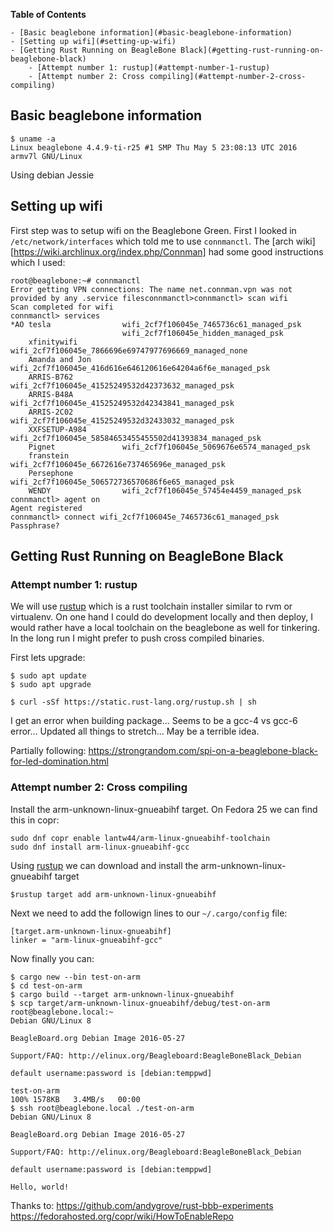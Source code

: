 **Table of Contents**
<!-- TOC depthFrom:1 depthTo:6 withLinks:1 updateOnSave:1 orderedList:0 -->

	- [Basic beaglebone information](#basic-beaglebone-information)
	- [Setting up wifi](#setting-up-wifi)
	- [Getting Rust Running on BeagleBone Black](#getting-rust-running-on-beaglebone-black)
		- [Attempt number 1: rustup](#attempt-number-1-rustup)
		- [Attempt number 2: Cross compiling](#attempt-number-2-cross-compiling)

<!-- /TOC -->
## Basic beaglebone information

```
$ uname -a
Linux beaglebone 4.4.9-ti-r25 #1 SMP Thu May 5 23:08:13 UTC 2016 armv7l GNU/Linux
```

Using debian Jessie

## Setting up wifi
First step was to setup wifi on the Beaglebone Green. First I looked in
`/etc/network/interfaces` which told me to use `connmanctl`. The [arch wiki][https://wiki.archlinux.org/index.php/Connman] had some good instructions which I used:

```
root@beaglebone:~# connmanctl
Error getting VPN connections: The name net.connman.vpn was not provided by any .service filesconnmanctl>connmanctl> scan wifi
Scan completed for wifi
connmanctl> services
*AO tesla                wifi_2cf7f106045e_7465736c61_managed_psk
                         wifi_2cf7f106045e_hidden_managed_psk
    xfinitywifi          wifi_2cf7f106045e_7866696e69747977696669_managed_none
    Amanda and Jon       wifi_2cf7f106045e_416d616e646120616e64204a6f6e_managed_psk
    ARRIS-B762           wifi_2cf7f106045e_41525249532d42373632_managed_psk
    ARRIS-B48A           wifi_2cf7f106045e_41525249532d42343841_managed_psk
    ARRIS-2C02           wifi_2cf7f106045e_41525249532d32433032_managed_psk
    XXFSETUP-A984        wifi_2cf7f106045e_58584653455455502d41393834_managed_psk
    Pignet               wifi_2cf7f106045e_5069676e6574_managed_psk
    franstein            wifi_2cf7f106045e_6672616e737465696e_managed_psk
    Persephone           wifi_2cf7f106045e_506572736570686f6e65_managed_psk
    WENDY                wifi_2cf7f106045e_57454e4459_managed_psk
connmanctl> agent on
Agent registered
connmanctl> connect wifi_2cf7f106045e_7465736c61_managed_psk
Passphrase?
```

## Getting Rust Running on BeagleBone Black

### Attempt number 1: rustup

We will use [rustup][rustup] which is a rust toolchain installer similar
to rvm or virtualenv. On one hand I could do development locally and
then deploy, I would rather have a local toolchain on the beaglebone
as well for tinkering. In the long run I might prefer to push
cross compiled binaries.

First lets upgrade:

```
$ sudo apt update
$ sudo apt upgrade
```

```
$ curl -sSf https://static.rust-lang.org/rustup.sh | sh
```

I get an error when building package... Seems to be a gcc-4 vs gcc-6 error... Updated all things  to stretch... May be a terrible idea.

Partially following: https://strongrandom.com/spi-on-a-beaglebone-black-for-led-domination.html

### Attempt number 2: Cross compiling

Install the arm-unknown-linux-gnueabihf target. On Fedora 25 we can find
this in copr:

```
sudo dnf copr enable lantw44/arm-linux-gnueabihf-toolchain
sudo dnf install arm-linux-gnueabihf-gcc
```

Using [rustup][rustup] we can download and install the arm-unknown-linux-gnueabihf target

```
$rustup target add arm-unknown-linux-gnueabihf
```

Next we need to add the followign lines to our `~/.cargo/config` file:

```
[target.arm-unknown-linux-gnueabihf]
linker = "arm-linux-gnueabihf-gcc"
```
Now finally you can:

```
$ cargo new --bin test-on-arm
$ cd test-on-arm
$ cargo build --target arm-unknown-linux-gnueabihf
$ scp target/arm-unknown-linux-gnueabihf/debug/test-on-arm root@beaglebone.local:~
Debian GNU/Linux 8

BeagleBoard.org Debian Image 2016-05-27

Support/FAQ: http://elinux.org/Beagleboard:BeagleBoneBlack_Debian

default username:password is [debian:temppwd]

test-on-arm                                                            100% 1578KB   3.4MB/s   00:00
$ ssh root@beaglebone.local ./test-on-arm
Debian GNU/Linux 8

BeagleBoard.org Debian Image 2016-05-27

Support/FAQ: http://elinux.org/Beagleboard:BeagleBoneBlack_Debian

default username:password is [debian:temppwd]

Hello, world!
```

Thanks to:
https://github.com/andygrove/rust-bbb-experiments
https://fedorahosted.org/copr/wiki/HowToEnableRepo

[rustup]: https://github.com/rust-lang-nursery/rustup.rs
